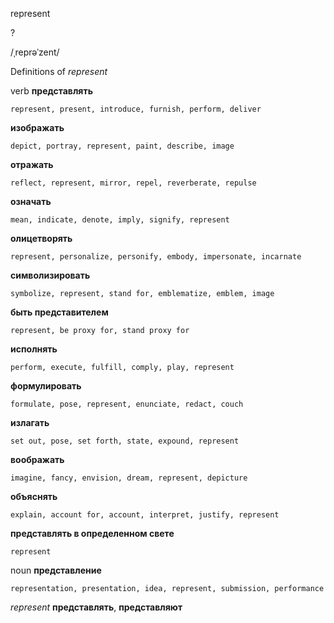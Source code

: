 represent

?

/ˌreprəˈzent/

Definitions of _represent_

verb
**представлять**

    represent, present, introduce, furnish, perform, deliver
**изображать**

    depict, portray, represent, paint, describe, image
**отражать**

    reflect, represent, mirror, repel, reverberate, repulse
**означать**

    mean, indicate, denote, imply, signify, represent
**олицетворять**

    represent, personalize, personify, embody, impersonate, incarnate
**символизировать**

    symbolize, represent, stand for, emblematize, emblem, image
**быть представителем**

    represent, be proxy for, stand proxy for
**исполнять**

    perform, execute, fulfill, comply, play, represent
**формулировать**

    formulate, pose, represent, enunciate, redact, couch
**излагать**

    set out, pose, set forth, state, expound, represent
**воображать**

    imagine, fancy, envision, dream, represent, depicture
**объяснять**

    explain, account for, account, interpret, justify, represent
**представлять в определенном свете**

    represent

noun
**представление**

    representation, presentation, idea, represent, submission, performance

_represent_
**представлять**, **представляют**